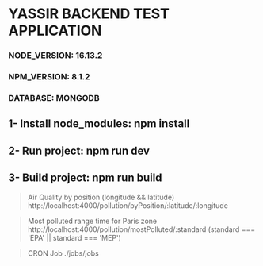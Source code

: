 # YASSIR BACKEND TEST APPLICATION
### NODE_VERSION: 16.13.2
### NPM_VERSION: 8.1.2
### DATABASE: MONGODB

## 1- Install node_modules: npm install
## 2- Run project: npm run dev
## 3- Build project: npm run build

> Air Quality by position (longitude && latitude)
http://localhost:4000/pollution/byPosition/:latitude/:longitude

> Most polluted range time for Paris zone
http://localhost:4000/pollution/mostPolluted/:standard    (standard === 'EPA' || standard === 'MEP')

> CRON Job
./jobs/jobs
